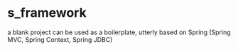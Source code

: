 s_framework
===========

a blank project can be used as a boilerplate, utterly based on Spring (Spring MVC, Spring Context, Spring JDBC)
